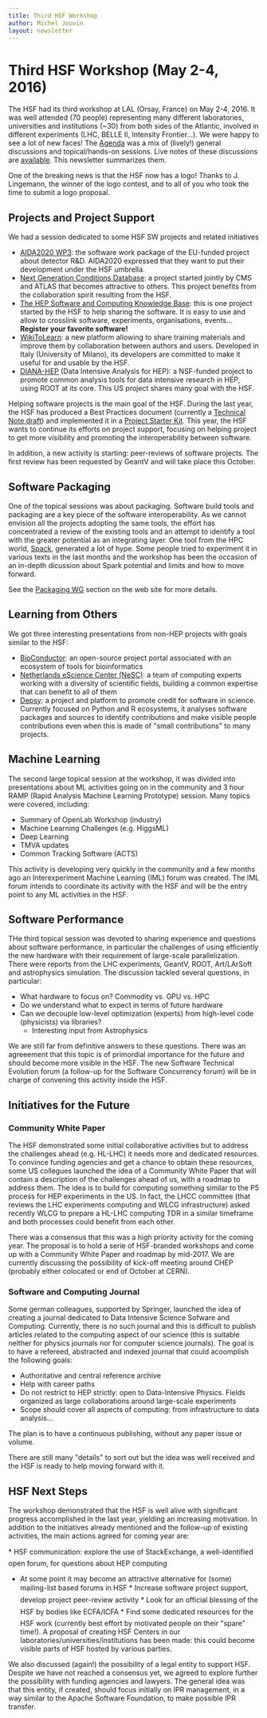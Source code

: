 ```yaml
---
title: Third HSF Workshop
author: Michel Jouvin
layout: newsletter
---
```


# Third HSF Workshop (May 2-4, 2016)

The HSF had its third workshop at LAL (Orsay, France) on May 2-4, 2016. It 
was well attended (70 people) representing many different laboratories, 
universities and institutions (~30) from both sides of the Atlantic, 
involved in different experiments (LHC, BELLE II, Intensity Frontier...). 
We were happy to see a lot of new faces!
The [Agenda](https://indico.cern.ch/event/496146/timetable/) was a mix 
of (lively!) general discussions and topical/hands-on sessions. Live 
notes of these discussions are 
[available](/organization/2016/05/04/Workshop-summary.html). 
This newsletter summarizes them.

One of the breaking news is that the HSF now has a logo! Thanks to 
J. Lingemann, the winner of the logo contest, and to all of you who took the
time to submit a logo proposal.


## Projects and Project Support

We had a session dedicated to some HSF SW projects and related initiatives
* [AIDA2020 WP3](http://aida2020.web.cern.ch/activities/wp3-advanced-software): the software work package of the EU-funded project about detector R&D. AIDA2020 expressed that they want to put their development under the HSF umbrella.
* [Next Generation Conditions Database](https://github.com/HEP-SF/PhysCondDB): a project started jointly by CMS and ATLAS that becomes attractive to others. This project benefits from the collaboration spirit resulting from the HSF.
* [The HEP Software and Computing Knowledge Base](http://hepsoftware.org/): this is one project started by the HSF to help sharing the software. It is easy to use and allow to crosslink software, experiments, organisations, events... **Register your favorite software!**
* [WikiToLearn](https://en.wikitolearn.org/Main_Page): a new platform allowing to share training materials and improve them by collaboration between authors and users. Developed in Italy (University of Milano), its developers are committed to make it useful for and usable by the HSF.
* [DIANA-HEP](http://diana-hep.org/) (Data Intensive Analysis for HEP): a NSF-funded project to promote common analysis tools for data intensive research in HEP, using ROOT at its core. This US project shares many goal with the HSF.


Helping software projects is the main goal of the HSF. During the last year, 
the HSF has produced a Best Practices document (currently a [Technical Note draft](https://github.com/HEP-SF/documents/blob/master/HSF-TN/draft-2016-PROJ/draft-HSF-TN-2016-PROJ.md))
and implemented it in a [Project Starter Kit](https://github.com/HEP-SF/tools).
 This year, the HSF wants to continue its efforts on project support, focusing
 on helping project to get more visibility and promoting the interoperability 
 between software.

In addition, a new activity is starting: peer-reviews of software projects. 
The first review has been requested by GeantV and will take place this October.


## Software Packaging

One of the topical sessions was about packaging. Software build tools and 
packaging are a key piece of the software interoperability. As we cannot 
envision all the projects adopting the same tools, the effort has concentrated 
 a review of the existing tools and an attempt to identify a tool with the 
 greater potential as an integrating layer. One tool from the HPC world, 
 [Spack](http://software.llnl.gov/spack/), generated a lot of hype. Some people tried to experiment it in various 
 texts in the last months and the workshop has been the occasion of an in-depth 
 dicussion about Spark potential and limits and how to move forward.

See the [Packaging WG](/workinggroups/2015/11/04/packaging.html) section on the web site for more details.


## Learning from Others

We got three interesting presentations from non-HEP projects with goals similar
to the HSF:
* [BioConductor](https://www.bioconductor.org/): an open-source project portal associated with an ecosystem of tools for bioinformatics
* [Netherlands eScience Center (NeSC)](https://www.esciencecenter.nl/): a team of computing experts working with a diversity of scientific fields, building a common expertise that can benefit to all of them
* [Depsy](http://depsy.org/): a project and platform to promote credit for software in science. Currently focused on Python and R ecosystems, it analyses software packages and sources to identify contributions and make visible people contributions even when this is made of "small contributions" to many projects.

## Machine Learning

The second large topical session at the workshop, it was divided into presentations 
about ML activities going on in the community and 3 hour RAMP (Rapid Analysis 
Machine Learning Prototype) session. Many topics were covered, including:

* Summary of OpenLab Workshop (industry)
* Machine Learning Challenges (e.g. HiggsML)
* Deep Learning
* TMVA updates
* Common Tracking Software (ACTS)

This activity is developing very quickly in the community and a few months ago 
an Interexperiment Machine Learning (IML) forum was created. The IML forum 
intends to coordinate its activity with the HSF and will be the entry point to
any ML activities in the HSF.

## Software Performance

THe third topical session was devoted to sharing experience and questions
about software performance, in particular the challenges of using efficiently 
the new hardware with their requirement of large-scale parallelization. There 
were reports from the LHC experiments, GeantV, ROOT, Art/LArSoft and 
astrophysics simulation. The discussion tackled several questions, in particular:

* What hardware to focus on? Commodity vs. GPU vs. HPC
* Do we understand what to expect in terms of future hardware
* Can we decouple low-level optimization (experts) from high-level code (physicists) via libraries?
  * Interesting input from Astrophysics

We are still far from definitive answers to these questions. There was an 
agreeement that this topic is of primordial importance for the future and 
should become more visible in the HSF. The new Software Technical Evolution 
forum (a follow-up for the Software Concurrency forum) will be in charge of 
convening this activity inside the HSF.


## Initiatives for the Future

### Community White Paper

The HSF demonstrated some initial collaborative activities but to address 
the challenges ahead (e.g. HL-LHC) it needs more and dedicated resources. 
To convince funding agencies and get a chance to obtain these resources, 
some US collegues launched the idea of a Community White Paper that will 
contain a description of the challenges ahead of us, with a roadmap to address
them. The idea is to build for computing something similar to the P5 process 
for HEP experiments in the US. In fact, the LHCC committee (that reviews the 
LHC experiments computing and WLCG infrastructure) asked recently WLCG to 
prepare a HL-LHC computing TDR in a similar timeframe and both processes could 
benefit from each other.

There was a consensus that this was a high priority activity for the coming year. The proposal is to hold a serie of HSF-branded workshops and come up with a Community White Paper and roadmap by mid-2017. We are currently discussing the possibility of kick-off meeting around CHEP (probably either colocated or end of October at CERN).

### Software and Computing Journal

Some german colleagues, supported by Springer, launched the idea of creating a journal dedicated to Data Intensive Science Sofware and Computing. Currently, there is no such journal and this is difficult to publish articles related to the computing aspect of our science (this is suitable neither for physics journals nor for computer science journals). The goal is to have a refereed, abstracted and indexed journal that could acoomplish the following goals:

* Authoritative and central reference archive
* Help with career paths
* Do not restrict to HEP strictly: open to Data-Intensive Physics. Fields organized as large collaborations around large-scale experiments
* Scope should cover all aspects of computing: from infrastructure to data analysis…

The plan is to have a continuous publishing, without any paper issue or volume.

There are still many "details" to sort out but the idea was well received and the HSF is ready to help moving forward with it.


## HSF Next Steps

The workshop demonstrated that the HSF is well alive with significant 
progress accomplished in the last year, yielding an increasing motivation.
In addition to the initiatives already mentioned and the follow-up of existing 
activities, the main actions agreed for coming year are: 

* HSF communication: explore the use of StackExchange, a well-identified open forum, for questions about HEP computing
   * At some point it may become an attractive alternative for (some) mailing-list based forums in HSF
* Increase software project support, develop project peer-review activity
* Look for an official blessing of the HSF by bodies like ECFA/ICFA
* Find some dedicated resources for the HSF work (currently best effort by motivated people on their "spare" time!). A proposal of creating HSF Centers in our laboratories/universities/institutions has been made: this could become visible parts of HSF hosted by various parties.

We also discussed (again!) the possibility of a legal entity to support HSF. Despite we have not reached a consensus yet, we agreed to explore further the possibility with funding agencies and lawyers. The general idea was that this entity, if created, should focus initially on IPR management, in a way similar to the Apache Software Foundation, to make possible IPR transfer.

